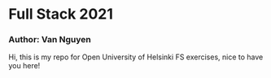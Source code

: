 # Full Stack 2021
### Author: Van Nguyen

Hi, this is my repo for Open University of Helsinki FS exercises, nice to have you here!
